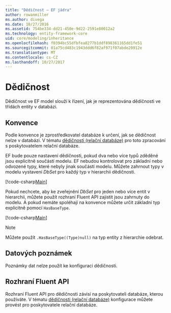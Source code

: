 ```yaml
---
title: "Dědičnost – EF jádra"
author: rowanmiller
ms.author: divega
ms.date: 10/27/2016
ms.assetid: 754be334-dd21-450e-9d22-2591e80012a2
ms.technology: entity-framework-core
uid: core/modeling/inheritance
ms.openlocfilehash: f0394bc55dfbfea8277b1ddf898361165dd1fe51
ms.sourcegitcommit: 01a75cd483c1943ddd6f82af971f07abde20912e
ms.translationtype: MT
ms.contentlocale: cs-CZ
ms.lasthandoff: 10/27/2017
---
```

# <a name="inheritance"></a>Dědičnost

Dědičnost ve EF model slouží k řízení, jak je reprezentována dědičnosti ve třídách entity v databázi.

## <a name="conventions"></a>Konvence

Podle konvence je zprostředkovatel databáze k určení, jak se dědičnost nelze v databázi. V tématu [dědičnosti (relační databáze)](relational/inheritance.md) pro toto zpracování s poskytovatelem relační databáze.

EF bude pouze nastavení dědičnosti, pokud dva nebo více typů zděděné jsou explicitně součástí modelu. EF nebudou kontrolovat pro základní nebo odvozené typy, které nebyly jinak součástí modelu. Můžete zahrnout typy v modelu vystavení *DbSet<TEntity>*  pro každý typ v hierarchii dědičnosti.

[!code-csharp[Main](../../../samples/core/Modeling/Conventions/Samples/InheritanceDbSets.cs?highlight=3-4&name=Model)]

Pokud nechcete, aby ke zveřejnění *DbSet<TEntity>*  pro jeden nebo více entit v hierarchii, můžete použít rozhraní Fluent API zajistit jsou zahrnuty do modelu.
A pokud nemáte spoléhají na konvence můžete určit základní typ explicitně pomocí `HasBaseType`.

[!code-csharp[Main](../../../samples/core/Modeling/Conventions/Samples/InheritanceModelBuilder.cs?highlight=7&name=Context)]

> [!NOTE]
> Můžete použít `.HasBaseType((Type)null)` na typ entity z hierarchie odebrat.

## <a name="data-annotations"></a>Datových poznámek

Poznámky dat nelze použít ke konfiguraci dědičnosti.

## <a name="fluent-api"></a>Rozhraní Fluent API

Rozhraní Fluent API pro dědičnosti závisí na poskytovateli databáze, kterou používáte. V tématu [dědičnosti (relační databáze)](relational/inheritance.md) konfigurace můžete provést pro poskytovatele relační databáze.
